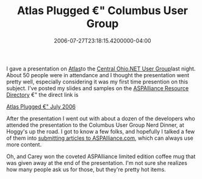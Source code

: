 ﻿---
title: Atlas Plugged €" Columbus User Group
date: "2006-07-27T23:18:15.4200000-04:00"
description: I gave a presentation on Atlas to the [Central Ohio.NET User
featuredImage: /img/default-post-image.jpg
---

I gave a presentation on [Atlas](http://atlas.asp.net/)to the [Central Ohio.NET User Group](http://www.condg.org/)last night. About 50 people were in attendance and I thought the presentation went pretty well, especially considering it was my first time presention on this subject. I've posted my slides and samples on the [ASPAlliance Resource Directory](http://index.aspalliance.com/) €" the direct link is

[Atlas Plugged €" July 2006](http://index.aspalliance.com/FileGallery/Presentations/Details/198_AtlasPluggedJuly2006.aspx)

After the presentation I went out with about a dozen of the developers who attended the presentation to the Columbus User Group Nerd Dinner, at Hoggy's up the road. I got to know a few folks, and hopefully I talked a few of them into [submitting articles to ASPAlliance.com](http://aspalliance.com/writeForUs.aspx), which can always use more content.

Oh, and Carey won the coveted ASPAlliance limited edition coffee mug that was given away at the end of the presentation. I'm not sure she realizes how many people ask us for those, but they're pretty hot items.

